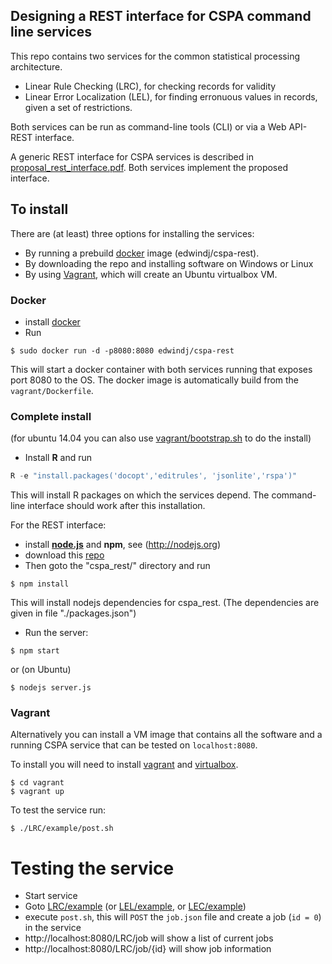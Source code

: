 ## Designing a REST interface for CSPA command line services
This repo contains two services for the common statistical processing architecture.

- Linear Rule Checking (LRC), for checking records for validity
- Linear Error Localization (LEL), for finding erronuous values in records, given a set of restrictions.

Both services can be run as command-line tools (CLI) or via a Web API- REST interface. 

A generic REST interface for CSPA services is described in [proposal_rest_interface.pdf](./doc/proposal_rest_interface.pdf). Both services implement the proposed interface.

## To install

There are (at least) three options for installing the services:

- By running a prebuild [docker](http://docker.io)  image (edwindj/cspa-rest).
- By downloading the repo and installing software on Windows or Linux
- By using [Vagrant](https://www.vagrantup.com/), which will create an Ubuntu virtualbox VM. 


### Docker
- install [docker](http://docker.io)
- Run
```
$ sudo docker run -d -p8080:8080 edwindj/cspa-rest
```
This will start a docker container with both services running that exposes port 8080 to the OS.
The docker image is automatically build from the `vagrant/Dockerfile`.

### Complete install
(for ubuntu 14.04 you can also use [vagrant/bootstrap.sh](install/vagrant/bootstrap.sh) to do the install)

- Install **R** and run
```S
R -e "install.packages('docopt','editrules', 'jsonlite','rspa')"
```
This will install R packages on which the services depend.
The command-line interface should work after this installation.

For the REST interface:
- install **[node.js](http://nodejs.org)** and **npm**, see (http://nodejs.org)
- download this [repo](http://github.com/edwindj/cspa_rest/archive/master.zip)
- Then goto the "cspa_rest/" directory and run

```
$ npm install
```

This will install nodejs dependencies for cspa_rest. (The dependencies are given in file "./packages.json")


- Run the server:

```
$ npm start
```
or (on Ubuntu)
```
$ nodejs server.js
```
### Vagrant
Alternatively you can install a VM image that contains all the software and a running CSPA service that can be tested on `localhost:8080`. 

To install you will need to install [vagrant](http://www.vagrantup.com/) and [virtualbox](https://www.virtualbox.org/).

```
$ cd vagrant
$ vagrant up
```

To test the service run:
```
$ ./LRC/example/post.sh
```


# Testing the service

- Start service
- Goto [LRC/example](LRC/example) (or [LEL/example](LEL/example), or [LEC/example](LEL/example))
- execute `post.sh`, this will `POST`  the `job.json` file and create a job (`id = 0`) in the service
- http://localhost:8080/LRC/job will show a list of current jobs
- http://localhost:8080/LRC/job/{id} will show job information


